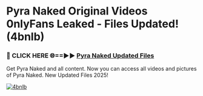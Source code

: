 # Pyra Naked Original Videos 0nlyFans Leaked - Files Updated! (4bnlb)

<h3>🔴 CLICK HERE 🌐==►► <a href="https://tinyurl.com/up5wt9bj" rel="nofollow">Pyra Naked Updated Files</a></h3>

Get Pyra Naked and all content. Now you can access all videos and pictures of Pyra Naked. New Updated Files 2025!

[![4bnlb](https://i.imgur.com/ABiUzMV.gif)](https://tinyurl.com/up5wt9bj)
